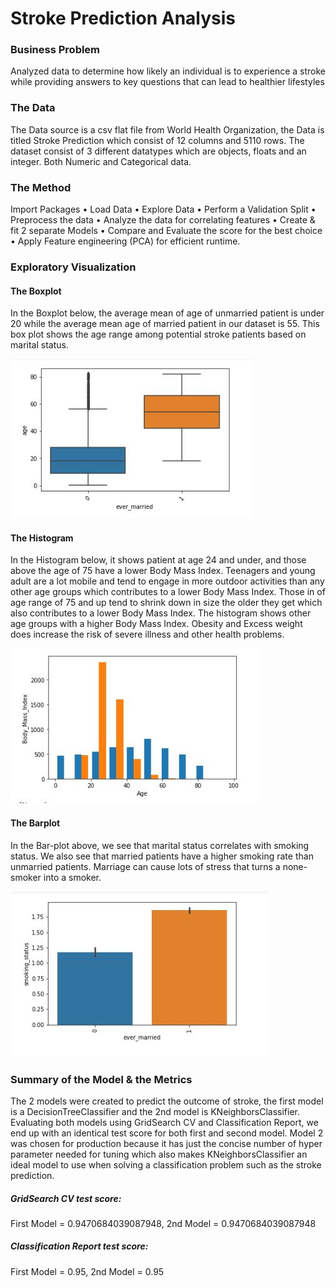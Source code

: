 # Stroke Prediction Analysis
### Business Problem
   Analyzed data to determine how likely an individual is to experience a stroke while providing answers to key questions that can lead to healthier lifestyles
   
### The Data
   The Data source is a csv flat file from World Health Organization, the Data is titled Stroke Prediction which consist of 12 columns and 5110 rows. The dataset consist of 3 different datatypes which are objects, floats and an integer. Both Numeric and Categorical data.

### The Method
   Import Packages • Load Data • Explore Data • Perform a Validation Split • Preprocess the data • Analyze the data for correlating features • Create & fit 2 separate Models • Compare and Evaluate the score for the best choice • Apply Feature engineering (PCA) for efficient runtime.

### Exploratory Visualization
#### The Boxplot
   In the Boxplot below, the average mean of age of unmarried patient is under 20 while the average mean age of married patient in our dataset is 55. This box plot shows the age range among potential stroke patients based on marital status.

![png](STP_Box_married.png)

#### The Histogram
   In the Histogram below, it shows patient at age 24 and under, and those above the age of 75 have a lower Body Mass Index. Teenagers and young adult are a lot mobile and tend to engage in more outdoor activities than any other age groups which contributes to a lower Body Mass Index. Those in of age range of 75 and up tend to shrink down in size the older they get which also contributes to a lower Body Mass Index. The histogram shows other age groups with a higher Body Mass Index. Obesity and Excess weight does increase the risk of severe illness and other health problems.
   
![png](STP_Hist.png)

#### The Barplot
   In the Bar-plot above, we see that marital status correlates with smoking status. We also see that married patients have a higher smoking rate than unmarried patients. Marriage can cause lots of stress that turns a none-smoker into a smoker.
   
![png](STP_Bar.png)

### Summary of the Model & the Metrics
   The 2 models were created to predict the outcome of stroke, the first model is a DecisionTreeClassifier and the 2nd model is KNeighborsClassifier. Evaluating both models using GridSearch CV and Classification Report, we end up with an identical test score for both first and second model. Model 2 was chosen for production because it has just the concise number of hyper parameter needed for tuning which also makes KNeighborsClassifier an ideal model to use when solving a classification problem such as the stroke prediction.

##### GridSearch CV test score:
First Model = 0.9470684039087948, 2nd Model = 0.9470684039087948 
##### Classification Report test score:
First Model = 0.95, 2nd Model = 0.95
